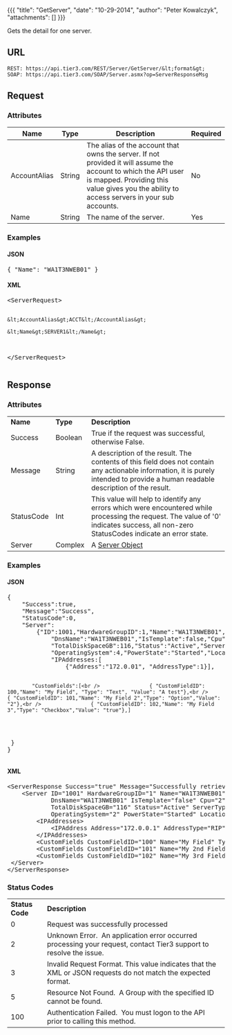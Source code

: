 {{{
  "title": "GetServer",
  "date": "10-29-2014",
  "author": "Peter Kowalczyk",
  "attachments": []
}}}

Gets the detail for one server.

## URL

    REST: https://api.tier3.com/REST/Server/GetServer/&lt;format&gt;
    SOAP: https://api.tier3.com/SOAP/Server.asmx?op=ServerResponseMsg

## Request
### Attributes
<table>
    <thead>
    <tr>
      <th>Name</th>
      <th>Type</th>
      <th>Description</th>
      <th>Required</th>
    </tr>
  </thead>
  <tbody>
    <tr>
      <td>AccountAlias</td>
      <td>String</td>
      <td>The alias of the account that owns the server. If not provided it will assume the account to which the API user is mapped. Providing this value gives you the ability to access servers in your sub accounts.</td>
      <td>No</td>
    </tr>
    <tr>
      <td>Name</td>
      <td>String</td>
      <td>The name of the server.</td>
      <td>Yes</td>
    </tr>
  </tbody>
</table>

### Examples
<h4>JSON</h4>
<pre>{ "Name": "WA1T3NWEB01" }</pre>

<h4>XML</h4>
<pre>&lt;ServerRequest&gt;

    &lt;AccountAlias&gt;ACCT&lt;/AccountAlias&gt;

    &lt;Name&gt;SERVER1&lt;/Name&gt;

&lt;/ServerRequest&gt;</pre>

## Response
### Attributes
<table>
  <tbody>
    <tr>
      <td><strong>Name</strong>
      </td>
      <td><strong>Type</strong>
      </td>
      <td><strong>Description</strong>
      </td>
    </tr>
    <tr>
      <td>Success</td>
      <td>Boolean</td>
      <td>True if the request was successful, otherwise False.</td>
    </tr>
    <tr>
      <td>Message</td>
      <td>String</td>
      <td>A description of the result. The contents of this field does not contain any actionable information, it is purely intended to provide a human readable description of the result.</td>
    </tr>
    <tr>
      <td>StatusCode</td>
      <td>Int</td>
      <td>This value will help to identify any errors which were encountered while processing the request. The value of '0' indicates success, all non-zero StatusCodes indicate an error state.</td>
    </tr>
    <tr>
      <td>Server</td>
      <td>Complex</td>
      <td>A&nbsp;<a href="/entries/23105126-Server-Object" target="_blank">Server Object</a>
      </td>
    </tr>
  </tbody>
</table>

### Examples
<h4>JSON</h4>
<pre>{<br />    "Success":true,<br />    "Message":"Success",<br />    "StatusCode":0,<br />    "Server":<br />        {"ID":1001,"HardwareGroupID":1,"Name":"WA1T3NWEB01","Description":"WA1T3NWEB01",<br />            "DnsName":"WA1T3NWEB01","IsTemplate":false,"Cpu":2,"MemoryGB":4,"DiskCount":3,<br />            "TotalDiskSpaceGB":116,"Status":"Active","ServerType":2,"ServiceLevel":1,<br />            "OperatingSystem":4,"PowerState":"Started","Location":"WA1","IPAddress":"172.0.0.1"<br />            "IPAddresses:[<br />                {"Address":"172.0.01", "AddressType":1}],

            "CustomFields":[<br />                { "CustomFieldID": 100,"Name": "My Field", "Type": "Text", "Value": "A test"},<br />                { "CustomFieldID": 101,"Name": "My Field 2","Type": "Option","Value": "2"},<br />                { "CustomFieldID": 102,"Name": "My Field 3","Type": "Checkbox","Value": "true"},]

<br />   }<br />}</pre>

<h4>XML</h4>
<pre>&lt;ServerResponse Success="true" Message="Successfully retrieved servers" StatusCode="0"&gt;<br />    &lt;Server ID="1001" HardwareGroupID="1" Name="WA1T3NWEB01" Description="WA1T3NWEB01" <br />            DnsName="WA1T3NWEB01" IsTemplate="false" Cpu="2" MemoryGB="4" DiskCount="3" <br />            TotalDiskSpaceGB="116" Status="Active" ServerType="1" ServiceLevel="2" <br />            OperatingSystem="2" PowerState="Started" Location="WA1" IPAddress="172.0.0.1"&gt;<br />        &lt;IPAddresses&gt;<br />            &lt;IPAddress Address="172.0.0.1" AddressType="RIP" /&gt;<br />        &lt;/IPAddresses&gt;<br />        &lt;CustomFields CustomFieldID="100" Name="My Field" Type="Text" Value="Test Value" /&gt;<br />        &lt;CustomFields CustomFieldID="101" Name="My 2nd Field" Type="Option" Value="Value 3" /&gt;<br />        &lt;CustomFields CustomFieldID="102" Name="My 3rd Field" Type="Checkbox" Value="true" /&gt;&nbsp;<br /> &lt;/Server&gt;<br />&lt;/ServerResponse&gt;</pre>

### Status Codes
<table>
  <tbody>
    <tr>
      <td><strong>Status Code</strong>
      </td>
      <td><strong>Description</strong>
      </td>
    </tr>
    <tr>
      <td>0</td>
      <td>Request was successfully processed</td>
    </tr>
    <tr>
      <td>2</td>
      <td>Unknown Error. &nbsp;An application error occurred processing your request, contact Tier3 support to resolve the issue.</td>
    </tr>
    <tr>
      <td>3</td>
      <td>Invalid Request Format. This value indicates that the XML or JSON requests do not match the expected format.</td>
    </tr>
    <tr>
      <td>5</td>
      <td>Resource Not Found. &nbsp;A Group with the specified ID cannot be found.</td>
    </tr>
    <tr>
      <td>100</td>
      <td>Authentication Failed. &nbsp;You must logon to the API prior to calling this method.</td>
    </tr>
  </tbody>
</table>